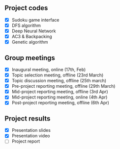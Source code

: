## Project codes
- [x] Sudoku game interface
- [x] DFS algorithm
- [x] Deep Neural Network
- [x] AC3 & Backpacking
- [x] Genetic algorithm

## Group meetings
- [x] Inaugural meeting, online (17th, Feb)
- [x] Topic selection meeting, offline (23rd March)
- [x] Topic discussion meeting, offline (25th march)
- [x] Pre-project reporting meeting, offline (29th March)
- [x] Mid-project reporting meeting, offline (3rd Apr)
- [x] Mid-project reporting meeting, online (4th Apr)
- [x] Post-project reporting meeting, offline (6th Apr)

## Project results
- [x] Presentation slides
- [x] Presentation video
- [ ] Project report
